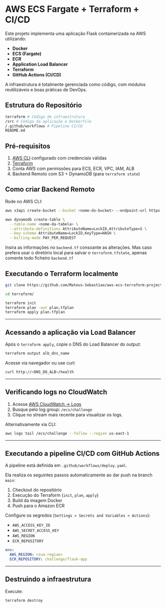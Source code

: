 # AWS ECS Fargate + Terraform + CI/CD

Este projeto implementa uma aplicação Flask containerizada na AWS utilizando:
- **Docker**
- **ECS (Fargate)**
- **ECR**
- **Application Load Balancer**
- **Terraform**
- **GitHub Actions (CI/CD)**

A infraestrutura é totalmente gerenciada como código, com módulos reutilizáveis e boas práticas de DevOps.

## Estrutura do Repositório

```bash
terraform # Código de infraestrutura
/src # Código da aplicação e Dockerfile
/.github/workflows # Pipeline CI/CD
README.md
```

## Pré-requisitos

1. [AWS CLI](https://docs.aws.amazon.com/cli/latest/userguide/install-cliv2.html) configurado com credenciais válidas
2. [Terraform](https://developer.hashicorp.com/terraform/downloads)
3. Conta AWS com permissões para ECS, ECR, VPC, IAM, ALB
4. Backend Remoto com S3 + DynamoDB (para `terraform state`)

## Como criar Backend Remoto
Rode no AWS CLI: 

```bash
aws s3api create-bucket --bucket <nome-do-bucket> --endpoint-url https://s3.amazonaws.com
```

```bash
aws dynamodb create-table \
  --table-name <nome-da-tabela> \
  --attribute-definitions AttributeName=LockID,AttributeType=S \
  --key-schema AttributeName=LockID,KeyType=HASH \
  --billing-mode PAY_PER_REQUEST
```

Insira as informações no `backend.tf` consoante as alterações. Mas caso prefera usar o diretório local para salvar o `terraform.tfstate`, apenas comente todo ficheiro `backend.tf`

## Executando o Terraform localmente

```bash
git clone https://github.com/Mateus-Sebastiao/aws-ecs-terraform-project
```

```bash
cd terraform/
```

```bash
terraform init
terraform plan -out plan.tfplan
terraform apply plan.tfplan
```
---

## Acessando a aplicação via Load Balancer

Após o `terraform apply`, copie o DNS do Load Balancer do output:

```bash
terraform output alb_dns_name
```

Acesse via navegador ou use curl:

```bash
curl http://<DNS_DO_ALB>/health
```
---

## Verificando logs no CloudWatch

1. Acesse [AWS CloudWatch → Logs](https://console.aws.amazon.com/cloudwatch/home#logs:)
2. Busque pelo log group: `/ecs/challenge`
3. Clique no stream mais recente para visualizar os logs.

Alternativamente via CLI:

```bash
aws logs tail /ecs/challenge --follow --region us-east-1
```
---

## Executando a pipeline CI/CD com GitHub Actions

A pipeline está definida em `.github/workflows/deploy.yaml`.

Ela realiza os seguintes passos automaticamente ao dar push na branch `main`:

1. Checkout do repositório
2. Execução do Terraform (`init`, `plan`, `apply`)
3. Build da imagem Docker
4. Push para o Amazon ECR

Configure os segredos (`Settings > Secrets and Variables > Actions`):

- `AWS_ACCESS_KEY_ID`
- `AWS_SECRET_ACCESS_KEY`
- `AWS_REGION`
- `ECR_REPOSITORY`

```yaml
env:
  AWS_REGION: <sua-regiao>
  ECR_REPOSITORY: challenge/flask-app
```
---

## Destruindo a infraestrutura

Execute:

```bash
terraform destroy
```